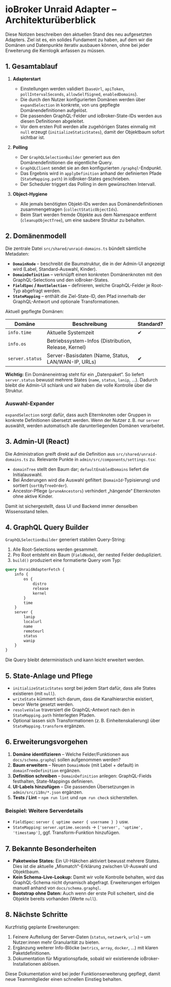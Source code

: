 # ioBroker Unraid Adapter – Architekturüberblick

Diese Notizen beschreiben den aktuellen Stand des neu aufgesetzten Adapters. Ziel ist es, ein solides Fundament zu haben, auf dem wir die Domänen und Datenpunkte iterativ ausbauen können, ohne bei jeder Erweiterung die Kernlogik anfassen zu müssen.

## 1. Gesamtablauf

1. **Adapterstart**
   - Einstellungen werden validiert (`baseUrl`, `apiToken`, `pollIntervalSeconds`, `allowSelfSigned`, `enabledDomains`).
   - Die durch den Nutzer konfigurierten Domänen werden über `expandSelection` in konkrete, von uns gepflegte Domänendefinitionen aufgelöst.
   - Die passenden GraphQL-Felder und ioBroker-State-IDs werden aus diesen Definitionen abgeleitet.
   - Vor dem ersten Poll werden alle zugehörigen States einmalig mit `null` erzeugt (`initializeStaticStates`), damit der Objektbaum sofort sichtbar ist.

2. **Polling**
   - Der `GraphQLSelectionBuilder` generiert aus den Domänendefinitionen die eigentliche Query.
   - `GraphQLClient` sendet sie an den konfigurierten `/graphql`-Endpunkt.
   - Das Ergebnis wird in `applyDefinition` anhand der definierten Pfade (`StateMapping.path`) in ioBroker-States geschrieben.
   - Der Scheduler triggert das Polling in dem gewünschten Intervall.

3. **Object-Hygiene**
   - Alle jemals benötigten Objekt-IDs werden aus Domänendefinitionen zusammengetragen (`collectStaticObjectIds`).
   - Beim Start werden fremde Objekte aus dem Namespace entfernt (`cleanupObjectTree`), um eine saubere Struktur zu behalten.

## 2. Domänenmodell

Die zentrale Datei `src/shared/unraid-domains.ts` bündelt sämtliche Metadaten:

- **`DomainNode`** – beschreibt die Baumstruktur, die in der Admin-UI angezeigt wird (Label, Standard-Auswahl, Kinder).
- **`DomainDefinition`** – verknüpft einen konkreten Domänenknoten mit den GraphQL-Selections und den ioBroker-States.
- **`FieldSpec` / `RootSelection`** – definieren, welche GraphQL-Felder je Root-Typ abgefragt werden.
- **`StateMapping`** – enthält die Ziel-State-ID, den Pfad innerhalb der GraphQL-Antwort und optionale Transformationen.

Aktuell gepflegte Domänen:

| Domäne          | Beschreibung                                      | Standard? |
|-----------------|----------------------------------------------------|-----------|
| `info.time`     | Aktuelle Systemzeit                                | ✔︎        |
| `info.os`       | Betriebssystem-Infos (Distribution, Release, Kernel) |          |
| `server.status` | Server-Basisdaten (Name, Status, LAN/WAN-IP, URLs) | ✔︎        |

**Wichtig:** Ein Domäneneintrag steht für ein „Datenpaket“. So liefert `server.status` bewusst mehrere States (`name`, `status`, `lanip`, …). Dadurch bleibt die Admin-UI schlank und wir haben die volle Kontrolle über die Struktur.

### Auswahl-Expander

`expandSelection` sorgt dafür, dass auch Elternknoten oder Gruppen in konkrete Definitionen übersetzt werden. Wenn der Nutzer z. B. nur `server` auswählt, werden automatisch alle darunterliegenden Domänen verarbeitet.

## 3. Admin-UI (React)

Die Administration greift direkt auf die Definition aus `src/shared/unraid-domains.ts` zu. Relevante Punkte in `admin/src/components/settings.tsx`:

- `domainTree` stellt den Baum dar; `defaultEnabledDomains` liefert die Initialauswahl.
- Bei Änderungen wird die Auswahl gefiltert (`DomainId`-Typisierung) und sortiert (`sortByTreeOrder`).
- Ancestor-Pflege (`pruneAncestors`) verhindert „hängende“ Elternknoten ohne aktive Kinder.

Damit ist sichergestellt, dass UI und Backend immer denselben Wissensstand teilen.

## 4. GraphQL Query Builder

`GraphQLSelectionBuilder` generiert stabilen Query-String:

1. Alle Root-Selections werden gesammelt.
2. Pro Root entsteht ein Baum (`FieldNode`), der nested Felder dedupliziert.
3. `build()` produziert eine formatierte Query vom Typ:

```graphql
query UnraidAdapterFetch {
    info {
        os {
            distro
            release
            kernel
        }
        time
    }
    server {
        lanip
        localurl
        name
        remoteurl
        status
        wanip
    }
}
```

Die Query bleibt deterministisch und kann leicht erweitert werden.

## 5. State-Anlage und Pflege

- `initializeStaticStates` sorgt bei jedem Start dafür, dass alle States existieren (mit `null`).
- `writeState` kümmert sich darum, dass die Kanalhierarchie existiert, bevor Werte gesetzt werden.
- `resolveValue` traversiert die GraphQL-Antwort nach den in `StateMapping.path` hinterlegten Pfaden.
- Optional lassen sich Transformationen (z. B. Einheitenskalierung) über `StateMapping.transform` ergänzen.

## 6. Erweiterungsvorgehen

1. **Domäne identifizieren** – Welche Felder/Funktionen aus `docs/schema.graphql` sollen aufgenommen werden?
2. **Baum erweitern** – Neuen `DomainNode` (mit Label + default) in `domainTreeDefinition` ergänzen.
3. **Definition schreiben** – `DomainDefinition` anlegen: GraphQL-Fields festhalten, State-Mappings definieren.
4. **UI-Labels hinzufügen** – Die passenden Übersetzungen in `admin/src/i18n/*.json` ergänzen.
5. **Tests / Lint** – `npm run lint` und `npm run check` sicherstellen.

### Beispiel: Weitere Serverdetails

- `FieldSpec`: `server { uptime owner { username } }` usw.
- `StateMapping`: `server.uptime.seconds` → `['server', 'uptime', 'timestamp']`, ggf. Transform-Funktion hinzufügen.

## 7. Bekannte Besonderheiten

- **Paketweise States:** Ein UI-Häkchen aktiviert bewusst mehrere States. Dies ist die aktuelle „Mismatch“-Erklärung zwischen UI-Auswahl und Objektbaum.
- **Kein Schema-Live-Lookup:** Damit wir volle Kontrolle behalten, wird das GraphQL-Schema nicht dynamisch abgefragt. Erweiterungen erfolgen manuell anhand von `docs/schema.graphql`.
- **Bootstrap ohne Daten:** Auch wenn der erste Poll scheitert, sind die Objekte bereits vorhanden (Werte `null`).

## 8. Nächste Schritte

Kurzfristig geplante Erweiterungen:

1. Feinere Aufteilung der Server-Daten (`status`, `netzwerk`, `urls`) – um Nutzer:innen mehr Granularität zu bieten.
2. Ergänzung weiterer Info-Blöcke (`metrics`, `array`, `docker`, …) mit klaren Paketdefinitionen.
3. Dokumentation für Migrationspfade, sobald wir existierende ioBroker-Installationen ablösen.

Diese Dokumentation wird bei jeder Funktionserweiterung gepflegt, damit neue Teammitglieder einen schnellen Einstieg behalten.
